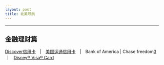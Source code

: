 ```yaml
---
layout: post
title: 北美导航
---
```


---

金融理财篇
-----
[Discover信用卡][1]　|　[美国运通信用卡][2]　|　Bank of America | Chase freedom[3]　｜　[Disney® Visa® Card][4]


  [1]: https://refer.discover.com/s/32o7u
  [2]: http://refer.amex.us/MENGHLOXux?XLINK=MYCP
  [3]: https://www.referyourchasecard.com/m/2/6L5/FNS2/1548945090
  [4]: https://www.referyourchasecard.com/m/200/6L5/FQXR/1548913739

